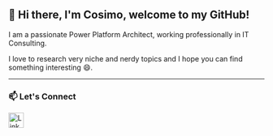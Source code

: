 ## 👋 Hi there, I'm Cosimo, welcome to my GitHub!

I am a passionate Power Platform Architect, working professionally in IT Consulting.

I love to research very niche and nerdy topics and I hope you can find something interesting 😄.

---

### 📫 Let's Connect
<p align="left">
  <a href="https://www.linkedin.com/in/cosimo-grassi/" target="_blank">
    <img src="https://cdn.jsdelivr.net/gh/devicons/devicon/icons/linkedin/linkedin-original.svg" alt="LinkedIn" width="30" height="30" />
  </a>

